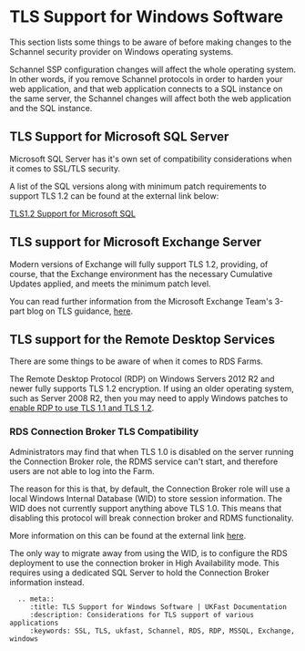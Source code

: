 # TLS Support for Windows Software

This section lists some things to be aware of before making changes to the Schannel security provider on Windows operating systems.

Schannel SSP configuration changes will affect the whole operating system. In other words, if you remove Schannel protocols in order to harden your web application, and that web application connects to a SQL instance on the same server, the Schannel changes will affect both the web application and the SQL instance.

## TLS Support for Microsoft SQL Server

Microsoft SQL Server has it's own set of compatibility considerations when it comes to SSL/TLS security.

A list of the SQL versions along with minimum patch requirements to support TLS 1.2 can be found at the external link below:

[TLS1.2 Support for Microsoft SQL](https://support.microsoft.com/en-us/help/3135244/tls-1-2-support-for-microsoft-sql-server)

## TLS support for Microsoft Exchange Server

Modern versions of Exchange will fully support TLS 1.2, providing, of course, that the Exchange environment has the necessary Cumulative Updates applied, and meets the minimum patch level.

You can read further information from the Microsoft Exchange Team's 3-part blog on TLS guidance, [here](https://blogs.technet.microsoft.com/exchange/2018/01/26/exchange-server-tls-guidance-part-1-getting-ready-for-tls-1-2/).

## TLS support for the Remote Desktop Services

There are some things to be aware of when it comes to RDS Farms.

The Remote Desktop Protocol (RDP) on Windows Servers 2012 R2 and newer fully supports TLS 1.2 encryption. If using an older operating system, such as Server 2008 R2, then you may need to apply Windows patches to [enable RDP to use TLS 1.1 and TLS 1.2](/operatingsystems/windows/tlsandschannel/webserverrecommendations.html#Add-RDP-support-for-TLS-1.1-and-TLS-1.2-on-Server-2008-R2).


### RDS Connection Broker TLS Compatibility
Administrators may find that when TLS 1.0 is disabled on the server running the Connection Broker role, the RDMS service can't start, and therefore users are not able to log into the Farm.

The reason for this is that, by default, the Connection Broker role will use a local Windows Internal Database (WID) to store session information. The WID does not currently support anything above TLS 1.0. This means that disabling this protocol will break connection broker and RDMS functionality.

More information on this can be found at the external link [here](https://support.microsoft.com/en-gb/help/4036954/disabling-tls1-0-can-cause-rds-connection-broker-or-rdms-to-fail).

The only way to migrate away from using the WID, is to configure the RDS deployment to use the connection broker in High Availability mode. This requires using a dedicated SQL Server to hold the Connection Broker information instead.

 ```eval_rst
   .. meta::
      :title: TLS Support for Windows Software | UKFast Documentation
      :description: Considerations for TLS support of various applications
      :keywords: SSL, TLS, ukfast, Schannel, RDS, RDP, MSSQL, Exchange, windows